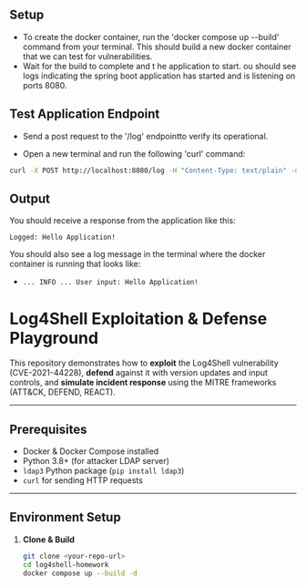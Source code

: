 ## Setup
 - To create the docker container, run the 'docker compose up --build' command from your terminal. This should build a new docker container that we can test for vulnerabilities. 
 - Wait for the build to complete and t he application to start. ou should see logs indicating the spring boot application has started and is listening on ports 8080.

## Test Application Endpoint
 - Send a post request to the '/log' endpointto verify its operational.

 - Open a new terminal and run the following 'curl' command:

```bash
curl -X POST http://localhost:8080/log -H "Content-Type: text/plain" -d 'Hello Application!'
```

## Output
You should receive a response from the application like this:
```
Logged: Hello Application!
```

You should also see a log message in the terminal where the docker container is running that looks like:
 - `... INFO ... User input: Hello Application!`

 # Log4Shell Exploitation & Defense Playground

This repository demonstrates how to **exploit** the Log4Shell vulnerability (CVE-2021-44228), **defend** against it with version updates and input controls, and **simulate incident response** using the MITRE frameworks (ATT&CK, DEFEND, REACT).

---

## Prerequisites

- Docker & Docker Compose installed
- Python 3.8+ (for attacker LDAP server)
- `ldap3` Python package (`pip install ldap3`)
- `curl` for sending HTTP requests

---

## Environment Setup

1. **Clone & Build**  
   ```bash
   git clone <your-repo-url>
   cd log4shell-homework
   docker compose up --build -d

